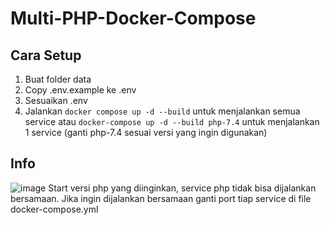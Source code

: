 # Multi-PHP-Docker-Compose

## Cara Setup
1. Buat folder data
2. Copy .env.example ke .env
3. Sesuaikan .env
4. Jalankan ```docker compose up -d --build``` untuk menjalankan semua service atau ```docker-compose up -d --build php-7.4``` untuk menjalankan 1 service (ganti php-7.4 sesuai versi yang ingin digunakan)

## Info
![image](https://github.com/chandika7d/Multi-PHP-Docker-Compose/assets/20274245/d1e029e2-e5a6-4339-842b-506ece3c85fb)
Start versi php yang diinginkan, service php tidak bisa dijalankan bersamaan. Jika ingin dijalankan bersamaan ganti port tiap service di file docker-compose.yml
